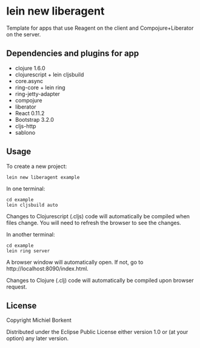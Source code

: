 # lein new liberagent

Template for apps that use Reagent on the client and
Compojure+Liberator on the server.

## Dependencies and plugins for app

* clojure 1.6.0
* clojurescript + lein cljsbuild
* core.async
* ring-core + lein ring
* ring-jetty-adapter
* compojure
* liberator
* React 0.11.2
* Bootstrap 3.2.0
* cljs-http
* sablono

## Usage

To create a new project:

```
lein new liberagent example
```

In one terminal:

````
cd example
lein cljsbuild auto
````

Changes to Clojurescript (.cljs) code will automatically be compiled
when files change. You will need to refresh the browser to see the
changes.

In another terminal:

````
cd example
lein ring server
````

A browser window will automatically open. If not, go to
http://localhost:8090/index.html.

Changes to Clojure (.clj) code will automatically be compiled upon
browser request.

## License

Copyright Michiel Borkent

Distributed under the Eclipse Public License either version 1.0 or (at
your option) any later version.

